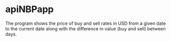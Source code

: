 # apiNBPapp
The program shows the price of buy and sell rates in USD from a given date to the current date along with the difference in value (buy and sell) between days.

